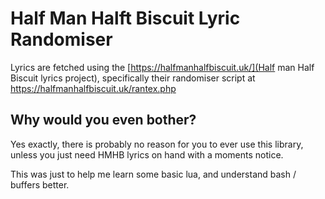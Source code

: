 # Half Man Halft Biscuit Lyric Randomiser

Lyrics are fetched using the [https://halfmanhalfbiscuit.uk/](Half man Half Biscuit lyrics project),
specifically their randomiser script at https://halfmanhalfbiscuit.uk/rantex.php

## Why would you even bother?
Yes exactly, there is probably no reason for you to ever use this library, 
unless you just need HMHB lyrics on hand with a moments notice. 

This was just to help me learn some basic lua, and understand bash / buffers better.

